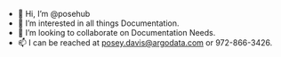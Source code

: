 - 👋 Hi, I’m @posehub
- 👀 I’m interested in all things Documentation.
- 💞️ I’m looking to collaborate on Documentation Needs. 
- 📫 I can be reached at posey.davis@argodata.com or 972-866-3426.
<!---
posehub/posehub is a ✨ special ✨ repository because its `README.md` (this file) appears on your GitHub profile.
You can click the Preview link to take a look at your changes.
--->
